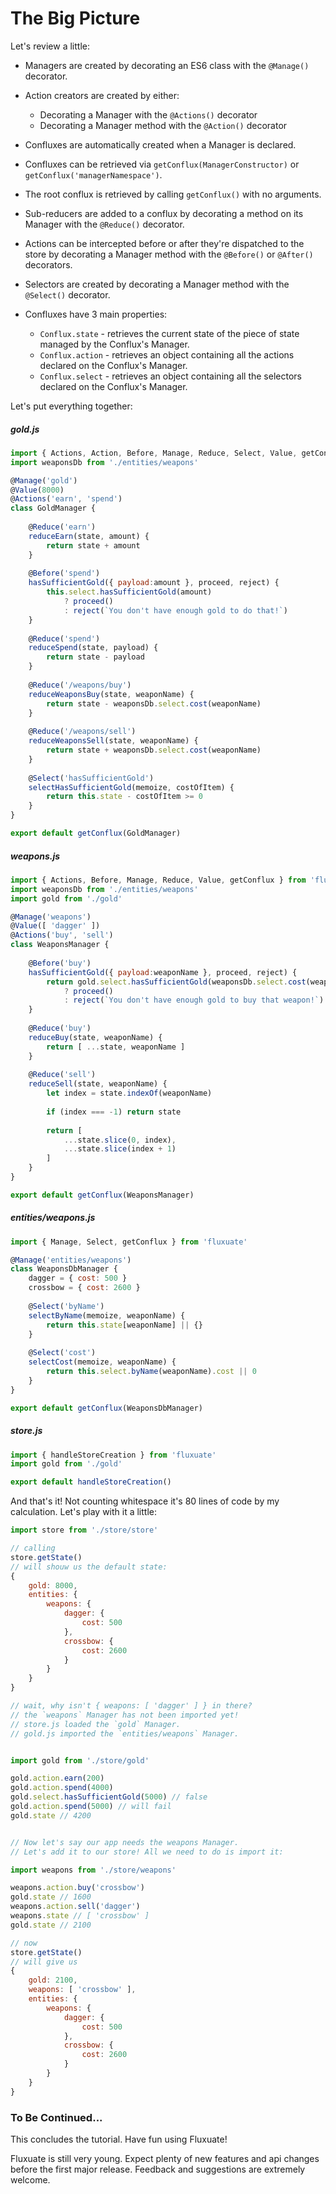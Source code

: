 # The Big Picture

Let's review a little:

- Managers are created by decorating an ES6 class with the `@Manage()` decorator.


- Action creators are created by either:
  - Decorating a Manager with the `@Actions()` decorator
  - Decorating a Manager method with the `@Action()` decorator


- Confluxes are automatically created when a Manager is declared.


- Confluxes can be retrieved via `getConflux(ManagerConstructor)` or `getConflux('managerNamespace')`.


- The root conflux is retrieved by calling `getConflux()` with no arguments.


- Sub-reducers are added to a conflux by decorating a method on its Manager with the `@Reduce()` decorator.


- Actions can be intercepted before or after they're dispatched to the store by decorating a Manager method with the `@Before()` or `@After()` decorators.


- Selectors are created by decorating a Manager method with the `@Select()` decorator.


- Confluxes have 3 main properties:
  - `Conflux.state` - retrieves the current state of the piece of state managed by the Conflux's Manager.
  - `Conflux.action` - retrieves an object containing all the actions declared on the Conflux's Manager.
  - `Conflux.select` - retrieves an object containing all the selectors declared on the Conflux's Manager.


Let's put everything together:

##### gold.js

```javascript
import { Actions, Action, Before, Manage, Reduce, Select, Value, getConflux } from 'fluxuate'
import weaponsDb from './entities/weapons'

@Manage('gold')
@Value(8000)
@Actions('earn', 'spend')
class GoldManager {
	
	@Reduce('earn')
	reduceEarn(state, amount) {
		return state + amount
	}
	
	@Before('spend')
	hasSufficientGold({ payload:amount }, proceed, reject) {
		this.select.hasSufficientGold(amount)
			? proceed()
			: reject(`You don't have enough gold to do that!`)
	}
	
	@Reduce('spend')
	reduceSpend(state, payload) {
		return state - payload
	}
	
	@Reduce('/weapons/buy')
	reduceWeaponsBuy(state, weaponName) {
		return state - weaponsDb.select.cost(weaponName)
	}
	
	@Reduce('/weapons/sell')
	reduceWeaponsSell(state, weaponName) {
		return state + weaponsDb.select.cost(weaponName)
	}
	
	@Select('hasSufficientGold')
	selectHasSufficientGold(memoize, costOfItem) {
		return this.state - costOfItem >= 0
	}
}

export default getConflux(GoldManager)
```

##### weapons.js

```javascript
import { Actions, Before, Manage, Reduce, Value, getConflux } from 'fluxuate'
import weaponsDb from './entities/weapons'
import gold from './gold'

@Manage('weapons')
@Value([ 'dagger' ])
@Actions('buy', 'sell')
class WeaponsManager {
	
	@Before('buy')
	hasSufficientGold({ payload:weaponName }, proceed, reject) {
		return gold.select.hasSufficientGold(weaponsDb.select.cost(weaponName))
			? proceed()
			: reject(`You don't have enough gold to buy that weapon!`)
	}
	
	@Reduce('buy')
	reduceBuy(state, weaponName) {
		return [ ...state, weaponName ]
	}
	
	@Reduce('sell')
	reduceSell(state, weaponName) {
		let index = state.indexOf(weaponName)
		
		if (index === -1) return state
		
		return [
			...state.slice(0, index),
			...state.slice(index + 1)
		]
	}
}

export default getConflux(WeaponsManager)
```

##### entities/weapons.js

```javascript
import { Manage, Select, getConflux } from 'fluxuate'

@Manage('entities/weapons')
class WeaponsDbManager {
	dagger = { cost: 500 }
	crossbow = { cost: 2600 }
	
	@Select('byName')
	selectByName(memoize, weaponName) {
		return this.state[weaponName] || {}
	}
	
	@Select('cost')
	selectCost(memoize, weaponName) {
		return this.select.byName(weaponName).cost || 0
	}
}

export default getConflux(WeaponsDbManager)
```

##### store.js

```javascript
import { handleStoreCreation } from 'fluxuate'
import gold from './gold'

export default handleStoreCreation()
```

And that's it! Not counting whitespace it's 80 lines of code by my calculation. Let's play with it a little:

```javascript
import store from './store/store'

// calling
store.getState()
// will shouw us the default state:
{
	gold: 8000,
	entities: {
		weapons: {
			dagger: {
				cost: 500
			},
			crossbow: {
				cost: 2600
			}
		}
	}
}

// wait, why isn't { weapons: [ 'dagger' ] } in there?
// the `weapons` Manager has not been imported yet!
// store.js loaded the `gold` Manager.
// gold.js imported the `entities/weapons` Manager.


import gold from './store/gold'

gold.action.earn(200)
gold.action.spend(4000)
gold.select.hasSufficientGold(5000) // false
gold.action.spend(5000) // will fail
gold.state // 4200


// Now let's say our app needs the weapons Manager.
// Let's add it to our store! All we need to do is import it:

import weapons from './store/weapons'

weapons.action.buy('crossbow')
gold.state // 1600
weapons.action.sell('dagger')
weapons.state // [ 'crossbow' ]
gold.state // 2100

// now
store.getState()
// will give us
{
	gold: 2100,
	weapons: [ 'crossbow' ],
	entities: {
		weapons: {
			dagger: {
				cost: 500
			},
			crossbow: {
				cost: 2600
			}
		}
	}
}
```

### To Be Continued...

This concludes the tutorial. Have fun using Fluxuate!

Fluxuate is still very young. Expect plenty of new features and api changes before the first major release. Feedback and suggestions are extremely welcome.
